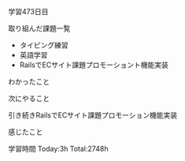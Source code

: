 学習473日目

取り組んだ課題一覧

- タイピング練習
- 英語学習
- RailsでECサイト課題プロモーショント機能実装

わかったこと

次にやること

引き続きRailsでECサイト課題プロモーション機能実装

感じたこと


学習時間 Today:3h Total:2748h